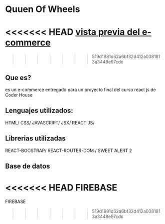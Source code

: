 # Quuen Of Wheels
<<<<<<< HEAD
[vista previa del e-commerce](Animation.gif)
=======
>>>>>>> 519d1881d62a6bf32d412a0381813a3448e97cdd

## Que es?
es un e-commerce entregado para un proyecto final del curso react js de Coder House

## Lenguajes utilizados:
HTML/
CSS/
JAVASCRIPT/
JSX/
REACT JS/

## Librerias utilizadas
REACT-BOOSTRAP/
REACT-ROUTER-DOM /
SWEET ALERT 2

## Base de datos
<<<<<<< HEAD
FIREBASE
=======
FIREBASE
>>>>>>> 519d1881d62a6bf32d412a0381813a3448e97cdd
